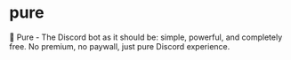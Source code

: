 # pure
🤖 Pure - The Discord bot as it should be: simple, powerful, and completely free. No premium, no paywall, just pure Discord experience.
